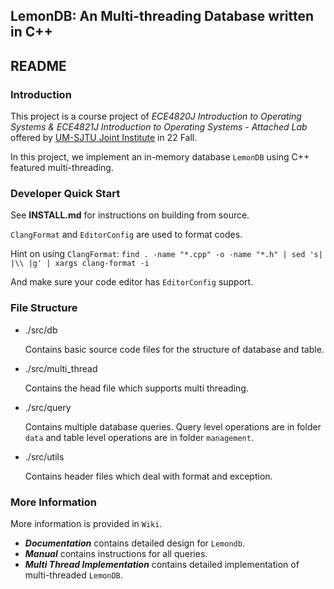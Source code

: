 ## LemonDB: An Multi-threading Database written in C++

## README

### Introduction

This project is a course project of *ECE4820J Introduction to Operating Systems & ECE4821J Introduction to Operating Systems - Attached Lab* offered by [UM-SJTU Joint Institute](https://www.ji.sjtu.edu.cn/) in 22 Fall. 

In this project, we implement an in-memory database `LemonDB` using C++ featured multi-threading.



### Developer Quick Start

See **INSTALL.md** for instructions on building from source.

`ClangFormat` and `EditorConfig` are used to format codes.

Hint on using `ClangFormat`:
`find . -name "*.cpp" -o -name "*.h" | sed 's| |\\ |g' | xargs clang-format -i`

And make sure your code editor has `EditorConfig` support.



### File Structure

- ./src/db
  
  Contains basic source code files for the structure of database and table. 
  
- ./src/multi_thread

  Contains the head file which supports multi threading.

- ./src/query

  Contains multiple database queries. Query level operations are in folder `data` and table level operations are in folder  `management`. 

- ./src/utils

  Contains header files which deal with format and exception.



### More Information

More information is provided in `Wiki`. 

- ***Documentation*** contains detailed design for `Lemondb`.
- ***Manual*** contains instructions for all queries.
- ***Multi Thread Implementation*** contains detailed implementation of multi-threaded `LemonDB`. 


